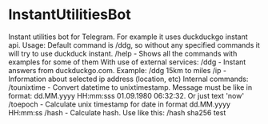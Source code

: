 # InstantUtilitiesBot
Instant utilities bot for Telegram. For example it uses duckduckgo instant api.
Usage:
Default command is /ddg, so without any specified commands it will try to use duckduck instant.
/help - Shows all the commands with examples for some of them
With use of external services:
/ddg - Instant answers from duckduckgo.com. Example: /ddg 15km to miles
/ip - Information about selected ip address (location, etc)
Internal commands:
/tounixtime - Convert datetime to unixtimestamp. Message must be like in format: dd.MM.yyyy HH:mm:sss 01.09.1980 06:32:32. Or just text 'now'
/toepoch - Calculate unix timestamp for date in format dd.MM.yyyy HH:mm:ss
/hash - Calculate hash. Use like this: /hash sha256 test
